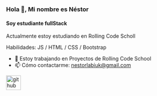 
<!--
**nestor-labiuk/nestor-labiuk** is a ✨ _special_ ✨ repository because its `README.md` (this file) appears on your GitHub profile.

Here are some ideas to get you started:

- 🔭 I’m currently working on ...
- 🌱 I’m currently learning ...
- 👯 I’m looking to collaborate on ...
- 🤔 I’m looking for help with ...
- 💬 Ask me about ...
- 📫 How to reach me: ...
- 😄 Pronouns: ...
- ⚡ Fun fact: ...
-->
### Hola 👋, Mi nombre es Néstor 
#### Soy estudiante fullStack

Actualmente estoy estudiando en Rolling Code Scholl

Habilidades:  JS / HTML / CSS / Bootstrap

- 🔭 Estoy trabajando en Proyectos de Rolling Code School 
- 📫 Cómo contactarme: nestorlabiuk@gmail.com 


[<img src='https://cdn.jsdelivr.net/npm/simple-icons@3.0.1/icons/github.svg' alt='github' height='40'>]([https://github.com/https://github.com/nestor-labiuk](https://github.com/nestor-labiuk))  






